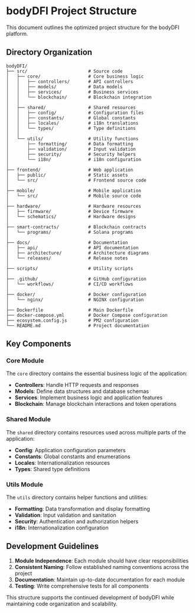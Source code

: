 # bodyDFI Project Structure

This document outlines the optimized project structure for the bodyDFI platform.

## Directory Organization

```
bodyDFI/
├── src/                       # Source code
│   ├── core/                  # Core business logic
│   │   ├── controllers/       # API controllers
│   │   ├── models/            # Data models
│   │   ├── services/          # Business services
│   │   └── blockchain/        # Blockchain integration
│   │
│   ├── shared/                # Shared resources
│   │   ├── config/            # Configuration files
│   │   ├── constants/         # Global constants
│   │   ├── locales/           # i18n translations
│   │   └── types/             # Type definitions
│   │
│   └── utils/                 # Utility functions
│       ├── formatting/        # Data formatting
│       ├── validation/        # Input validation
│       ├── security/          # Security helpers
│       └── i18n/              # i18n configuration
│
├── frontend/                  # Web application
│   ├── public/                # Static assets
│   └── src/                   # Frontend source code
│
├── mobile/                    # Mobile application
│   └── src/                   # Mobile source code
│
├── hardware/                  # Hardware resources
│   ├── firmware/              # Device firmware
│   └── schematics/            # Hardware designs
│
├── smart-contracts/           # Blockchain contracts
│   └── programs/              # Solana programs
│
├── docs/                      # Documentation
│   ├── api/                   # API documentation
│   ├── architecture/          # Architecture diagrams
│   └── releases/              # Release notes
│
├── scripts/                   # Utility scripts
│
├── .github/                   # GitHub configuration
│   └── workflows/             # CI/CD workflows
│
├── docker/                    # Docker configuration
│   └── nginx/                 # NGINX configuration
│
├── Dockerfile                 # Main Dockerfile
├── docker-compose.yml         # Docker Compose configuration
├── ecosystem.config.js        # PM2 configuration
└── README.md                  # Project documentation
```

## Key Components

### Core Module

The `core` directory contains the essential business logic of the application:

- **Controllers**: Handle HTTP requests and responses
- **Models**: Define data structures and database schemas
- **Services**: Implement business logic and application features
- **Blockchain**: Manage blockchain interactions and token operations

### Shared Module

The `shared` directory contains resources used across multiple parts of the application:

- **Config**: Application configuration parameters
- **Constants**: Global constants and enumerations
- **Locales**: Internationalization resources
- **Types**: Shared type definitions

### Utils Module

The `utils` directory contains helper functions and utilities:

- **Formatting**: Data transformation and display formatting
- **Validation**: Input validation and sanitation
- **Security**: Authentication and authorization helpers
- **i18n**: Internationalization configuration

## Development Guidelines

1. **Module Independence**: Each module should have clear responsibilities
2. **Consistent Naming**: Follow established naming conventions across the project
3. **Documentation**: Maintain up-to-date documentation for each module
4. **Testing**: Write comprehensive tests for all components

This structure supports the continued development of bodyDFI while maintaining code organization and scalability. 